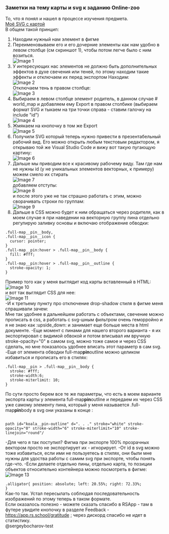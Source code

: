 ### Заметки на тему карты и svg к заданию Online-zoo

То, что я понял и нашел в процессе изучения предмета.
<br><a href="https://pastebin.com/c2MnhNEj" target="_blank">Моё SVG с картой</a><br>
В общем такой принцип:

1. Находим нужный нам элемент в фигме
2. Переименовываем его и его дочерние элементы как нам удобно в левом столбце (см скриншот 1), чтобы потом легче было с ним возиться.
   <br>![Image 1](1.png)
3. У интересующих нас элементов не должно быть дополнительных эффектов в духе свечения или теней, по этому находим такие эффекты и отключаем их перед экспортом
   Находим:
   <br>![Image 2](2.png)<br>
   Отключаем тень в правом столбце:
   <br>![Image 3](3.png)<br>
4. Выбираем в левом столбце элемент родитель, в данном случае # world_map
   и добавляем ему Export в правом столбике (выбираем формат SVG и тыкаем на три точки справа - ставим галочку на include "id")
   <br>![Image 4](4.png)
5. Жмякаем на кнопочку в том же Export
   <br>![Image 5](5.png)
6. Получили SVG который теперь нужно привести в презентабельный рабочий вид.
   Его можно открыть любым текстовым редактором, я открываю той же Visual Studio Code и вижу вот такую пугающую картину:
   <br>![Image 6](6.png)
7. Дальше мы приводим все к красивому рабочему виду. Там где нам не нужны id (у не уникальных элементов векторных, к примеру) можем смело их стирать
   <br>![Image 7](7.png)<br>добавляем отступы:
   <br>![Image 8](8.png)<br>
   и после этого уже не так страшно работать с этим, можно сворачивать строки по группам:
   <br>![Image 9](9.png)
8. Дальше в CSS можно будет к ним обращаться через родителя, как в моем случае я при наведении на векторную группу пина отдельно регулирую заливку основы и включаю отображение обводки:
<pre><code>.full-map__pin__body,
.full-map__pin__icon {
  cursor: pointer;
}
.full-map__pin:hover > .full-map__pin__body {
  fill: #fff;
}
.full-map__pin:hover > .full-map__pin__outline {
  stroke-opacity: 1;
}</code></pre>

Пример того как у меня выглядит код карты вставленный в HTML:
<br>![Image 10](11.png)<br>
и вот так выглядит CSS для нее:
<br>![Image 11](12.png)<br>
-И к третьему пункту про отключение drop-shadow стиля в фигме меня спрашивали зачем:
<br>Мне так удобнее в дальнейшем работать с объектами, свечение можно прописать в css, а работать с svg-шным фильтром очень геморройно и я не знаю как :upside_down: и занимает еще больше места в html документе.
-Еще момент с пинами для нашего второго варианта - я их экспортировал с видимой обвокой и потом вписывал им вручную stroke-opacity="0" в самом svg, можно тоже самое и через CSS сделать, но мне показалось удобнее вписать этот параметр в сам svg.
-Еще от элемента обводки full-map**pin**outline можно целиком избавиться и прописать его в стилях:

<pre><code>.full-map__pin > .full-map__pin__body {
  stroke: #fff;
  stroke-width:6;
  stroke-miterlimit: 10;
}</code></pre>

По сути просто берем все те же параметры, что есть в моем варианте экспорта карты у элемента full-map**pin**outline и передаем их через CSS уже самому элементу пина, который у меня называется .full-map**pin**body
в svg они указаны в конце <path> :

<code>
path id="koala__pin-outline" d=". . ." stroke="white" stroke-opacity="0" stroke-width="6" stroke-miterlimit="10" stroke-linejoin="round"/
</code>

-Для чего я так поступил? Фигма при экспорте 100% прозрачных вектором просто не экспортирует их - игнорирует.
-От id в svg можно тоже избавиться, если ими не пользуетесь в стилях, они были мне нужны для удоства работы с самим svg при экспорте, чтобы понять где-что.
-Если делаете отдельно пины, отдельно карта, то позиции объектов относительно контейнера можно посмотреть в фигме:
<br>![Image 13](13.jpg)<br>

<code>.alligator{
  position: absolute;
  left: 20.55%;
  right: 72.33%;
}</code>
<br>Как-то так. Устал пересылать соблюдая последовательность изображений по этому теперь в таком формате.<br>
Если оказалось полезно - можете сказать спасибо в RSApp - там в футере увидите кнопочку в разделе Feedback - <https://app.rs.school/gratitude> ; через дискорд спасибо не идет в статистику.
<br>@sergeybocharov-test
